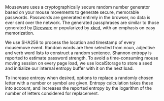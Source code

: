 Mouseware uses a cryptographically secure random number generator based on
your mouse movements to generate secure, memorable passwords. Passwords are
generated entirely in the browser, no data is ever sent over the network. The
generated passphrases are similar to those generated by
[Diceware](http://world.std.com/~reinhold/diceware.html) or popularized by
[xkcd](http://xkcd.com/936/), with an emphasis on easy memorization.

We use SHA256 to process the location and timestamp of every mousemove event.
Random words are then selected from noun, adjective and verb word lists to
construct a random sentence. Shannon entropy is reported to estimate password
strength. To avoid a time-consuming mouse moving session on every page load,
we use localStorage to store a seed and initialize our internal entropy buffer
with it on the next load.

To increase entropy when desired, options to replace a randomly chosen letter
with a number or symbol are given. Entropy calculation takes these into
account, and increases the reported entropy by the logarithm of the number of
letters considered for replacement.

